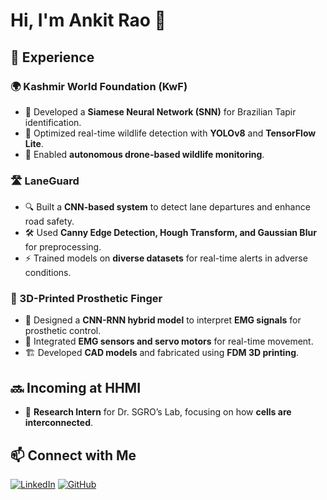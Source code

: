# Hi, I'm Ankit Rao 👋

## 🚀 Experience

### 🌍 Kashmir World Foundation (KwF)
- 🧠 Developed a **Siamese Neural Network (SNN)** for Brazilian Tapir identification.
- 🎯 Optimized real-time wildlife detection with **YOLOv8** and **TensorFlow Lite**.
- 🚁 Enabled **autonomous drone-based wildlife monitoring**.

### 🛣️ LaneGuard
- 🔍 Built a **CNN-based system** to detect lane departures and enhance road safety.
- 🛠️ Used **Canny Edge Detection, Hough Transform, and Gaussian Blur** for preprocessing.
- ⚡ Trained models on **diverse datasets** for real-time alerts in adverse conditions.

### 🦾 3D-Printed Prosthetic Finger
- 🤖 Designed a **CNN-RNN hybrid model** to interpret **EMG signals** for prosthetic control.
- 🔌 Integrated **EMG sensors and servo motors** for real-time movement.
- 🏗️ Developed **CAD models** and fabricated using **FDM 3D printing**.

## 🔜 Incoming at HHMI
- 🧬 **Research Intern** for Dr. SGRO’s Lab, focusing on how **cells are interconnected**.

## 📫 Connect with Me
[![LinkedIn](https://img.shields.io/badge/LinkedIn-Profile-blue?logo=linkedin)](your-linkedin-url)
[![GitHub](https://img.shields.io/badge/GitHub-Profile-black?logo=github)](your-github-url)

